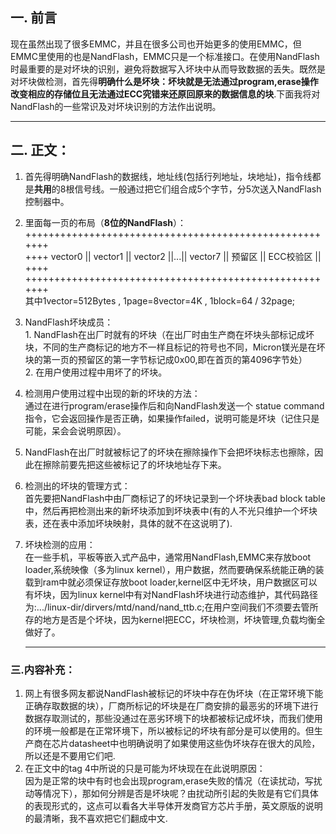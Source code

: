 ## **一. 前言** <br>
现在虽然出现了很多EMMC，并且在很多公司也开始更多的使用EMMC，但EMMC里使用的也是NandFlash，EMMC只是一个标准接口。在使用NandFlash时最重要的是对坏块的识别，避免将数据写入坏块中从而导致数据的丢失。既然是对坏块做检测，首先得**明确什么是坏块：坏块就是无法通过program,erase操作改变相应的存储位且无法通过ECC究错来还原回原来的数据信息的块**.下面我将对NandFlash的一些常识及对坏块识别的方法作出说明。<br>

***

## **二. 正文：** <br>
1. 首先得明确NandFlash的数据线，地址线(包括行列地址，块地址)，指令线都是**共用**的8根信号线。一般通过把它们组合成5个字节，分5次送入NandFlash控制器中。<br>
2. 里面每一页的布局（**8位的NandFlash**）：<br>
   +++++++++++++++++++++++++++++++++++++++++++++++++++++++<br>
   ++++ vector0 || vector1 || vector2 ||...|| vector7 || 预留区 || ECC校验区 || ++++ <br>
   +++++++++++++++++++++++++++++++++++++++++++++++++++++++<br>
   其中1vector=512Bytes , 1page=8vector=4K , 1block=64 / 32page;<br>
3. NandFlash坏块成员：<br>
       1. NandFlash在出厂时就有的坏块（在出厂时由生产商在坏块头部标记成坏块，不同的生产商标记的地方不一样且标记的符号也不同，Micron镁光是在坏块的第一页的预留区的第一字节标记成0x00,即在首页的第4096字节处）<br>
       2. 在用户使用过程中用坏了的坏块。<br>

4. 检测用户使用过程中出现的新的坏块的方法：<br>
   通过在进行program/erase操作后和向NandFlash发送一个 statue command指令，它会返回操作是否正确，如果操作failed，说明可能是坏块（记住只是可能，呆会会说明原因）。<br>
5. NandFlash在出厂时就被标记了的坏块在擦除操作下会把坏块标志也擦除，因此在擦除前要先把这些被标记了的坏块地址存下来。<br>
6. 检测出的坏块的管理方式：<br>
   首先要把NandFlash中由厂商标记了的坏块记录到一个坏块表bad block table中，然后再把检测出来的新坏块添加到坏块表中(有的人不光只维护一个坏块表，还在表中添加坏块映射，具体的就不在这说明了).<br>
7. 坏块检测的应用：<br>
   在一些手机，平板等嵌入式产品中，通常用NandFlash,EMMC来存放boot loader,系统映像（多为linux kernel），用户数据，然而要确保系统能正确的装载到ram中就必须保证存放boot loader,kernel区中无坏块，用户数据区可以有坏块，因为linux kernel中有对NandFlash坏块进行动态维护，其代码路径为:.../linux-dir/dirvers/mtd/nand/nand_ttb.c;在用户空间我们不须要去管所存的地方是否是个坏块，因为kernel把ECC，坏块检测，坏块管理,负载均衡全做好了。<br>

   ***

### 三.内容补充：<br>

1. 网上有很多网友都说NandFlash被标记的坏块中存在伪坏块（在正常环境下能正确存取数据的块），厂商所标记的坏块是在厂商安排的最恶劣的环境下进行数据存取测试的，那些没通过在恶劣环境下的块都被标记成坏块，而我们使用的环境一般都是在正常环境下，所以被标记的坏块有部分是可以使用的。但生产商在芯片datasheet中也明确说明了如果使用这些伪坏块存在很大的风险，所以还是不要用它们吧.<br>
2. 在正文中的tag 4中所说的只是可能为坏块现在在此说明原因：<br>
  因为是正常的块中有时也会出现program,erase失败的情况（在读扰动，写扰动等情况下），那如何分辨是否是坏块呢？由扰动所引起的失败是有它们具体的表现形式的，这点可以看各大半导体开发商官方芯片手册，英文原版的说明的最清晰，我不喜欢把它们翻成中文.<br>
